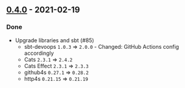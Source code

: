 ## [0.4.0](https://github.com/Kevin-Lee/sbt-github-pages/issues?utf8=%E2%9C%93&q=is%3Aissue+is%3Aclosed+milestone%3A%22milestone7%22) - 2021-02-19

### Done
* Upgrade libraries and sbt (#85)
  * sbt-devoops `1.0.3` => `2.0.0` - Changed: GitHub Actions config accordingly
  * Cats `2.3.1` => `2.4.2`
  * Cats Effect `2.3.1` => `2.3.3`
  * github4s `0.27.1` => `0.28.2`
  * http4s `0.21.15` => `0.21.19`
